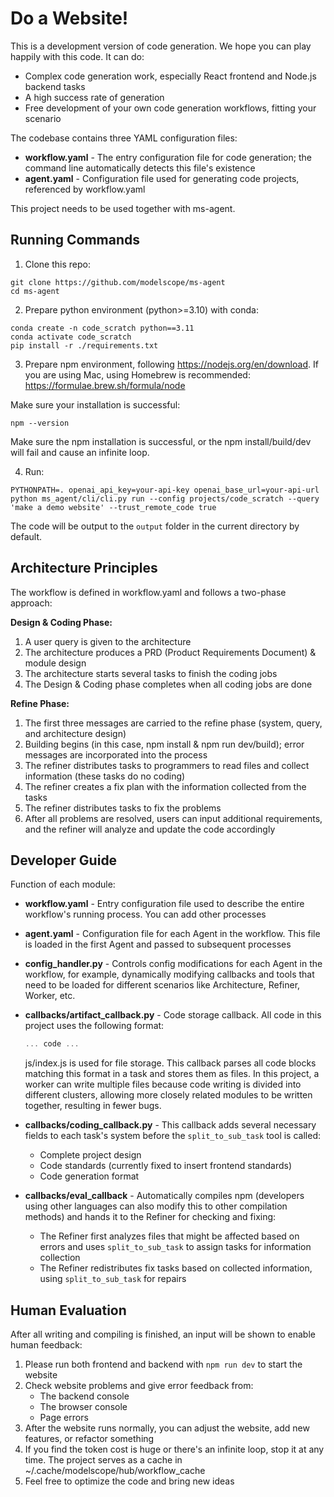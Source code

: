 # Do a Website!

This is a development version of code generation. We hope you can play happily with this code. It can do:

* Complex code generation work, especially React frontend and Node.js backend tasks
* A high success rate of generation
* Free development of your own code generation workflows, fitting your scenario

The codebase contains three YAML configuration files:

- **workflow.yaml** - The entry configuration file for code generation; the command line automatically detects this file's existence
- **agent.yaml** - Configuration file used for generating code projects, referenced by workflow.yaml

This project needs to be used together with ms-agent.

## Running Commands

1. Clone this repo:

  ```shell
  git clone https://github.com/modelscope/ms-agent
  cd ms-agent
  ```

2. Prepare python environment (python>=3.10) with conda:

  ```shell
  conda create -n code_scratch python==3.11
  conda activate code_scratch
  pip install -r ./requirements.txt
  ```

3. Prepare npm environment, following https://nodejs.org/en/download. If you are using Mac, using Homebrew is recommended: https://formulae.brew.sh/formula/node

Make sure your installation is successful:

```shell
npm --version
```

Make sure the npm installation is successful, or the npm install/build/dev will fail and cause an infinite loop.

4. Run:

```shell
PYTHONPATH=. openai_api_key=your-api-key openai_base_url=your-api-url python ms_agent/cli/cli.py run --config projects/code_scratch --query 'make a demo website' --trust_remote_code true
```

The code will be output to the `output` folder in the current directory by default.

## Architecture Principles

The workflow is defined in workflow.yaml and follows a two-phase approach:

**Design & Coding Phase:**
1. A user query is given to the architecture
2. The architecture produces a PRD (Product Requirements Document) & module design
3. The architecture starts several tasks to finish the coding jobs
4. The Design & Coding phase completes when all coding jobs are done

**Refine Phase:**
1. The first three messages are carried to the refine phase (system, query, and architecture design)
2. Building begins (in this case, npm install & npm run dev/build); error messages are incorporated into the process
3. The refiner distributes tasks to programmers to read files and collect information (these tasks do no coding)
4. The refiner creates a fix plan with the information collected from the tasks
5. The refiner distributes tasks to fix the problems
6. After all problems are resolved, users can input additional requirements, and the refiner will analyze and update the code accordingly

## Developer Guide

Function of each module:

- **workflow.yaml** - Entry configuration file used to describe the entire workflow's running process. You can add other processes
- **agent.yaml** - Configuration file for each Agent in the workflow. This file is loaded in the first Agent and passed to subsequent processes
- **config_handler.py** - Controls config modifications for each Agent in the workflow, for example, dynamically modifying callbacks and tools that need to be loaded for different scenarios like Architecture, Refiner, Worker, etc.
- **callbacks/artifact_callback.py** - Code storage callback. All code in this project uses the following format:

    ```js:js/index.js
    ... code ...
    ```
  js/index.js is used for file storage. This callback parses all code blocks matching this format in a task and stores them as files.
  In this project, a worker can write multiple files because code writing is divided into different clusters, allowing more closely related modules to be written together, resulting in fewer bugs.
- **callbacks/coding_callback.py** - This callback adds several necessary fields to each task's system before the `split_to_sub_task` tool is called:
    * Complete project design
    * Code standards (currently fixed to insert frontend standards)
    * Code generation format
- **callbacks/eval_callback** - Automatically compiles npm (developers using other languages can also modify this to other compilation methods) and hands it to the Refiner for checking and fixing:
    * The Refiner first analyzes files that might be affected based on errors and uses `split_to_sub_task` to assign tasks for information collection
    * The Refiner redistributes fix tasks based on collected information, using `split_to_sub_task` for repairs

## Human Evaluation

After all writing and compiling is finished, an input will be shown to enable human feedback:

1. Please run both frontend and backend with `npm run dev` to start the website
2. Check website problems and give error feedback from:
   * The backend console
   * The browser console
   * Page errors
3. After the website runs normally, you can adjust the website, add new features, or refactor something
4. If you find the token cost is huge or there's an infinite loop, stop it at any time. The project serves as a cache in ~/.cache/modelscope/hub/workflow_cache
5. Feel free to optimize the code and bring new ideas
